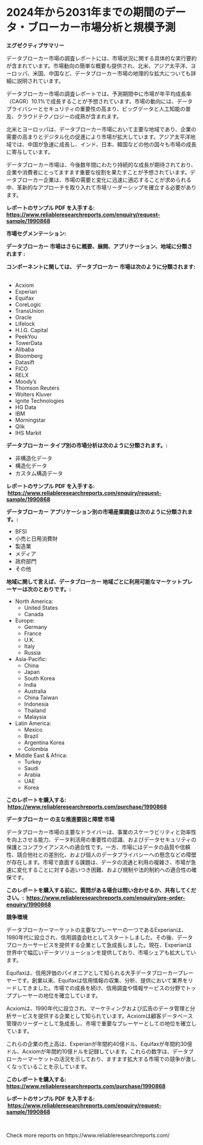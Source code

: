 <p><h1>2024年から2031年までの期間のデータ・ブローカー市場分析と規模予測</h1></p><p><strong>エグゼクティブサマリー</strong></p>
<p><p>データブローカー市場の調査レポートには、市場状況に関する具体的な実行要約が含まれています。市場動向の簡単な概要も提供され、北米、アジア太平洋、ヨーロッパ、米国、中国など、データブローカー市場の地理的な拡大についても詳細に説明されています。</p><p>データブローカー市場の調査レポートでは、予測期間中に市場が年平均成長率（CAGR）10.1%で成長することが予想されています。市場の動向には、データプライバシーとセキュリティの重要性の高まり、ビッグデータと人工知能の普及、クラウドテクノロジーの成熟が含まれます。</p><p>北米とヨーロッパは、データブローカー市場において主要な地域であり、企業の需要の高まりとデジタル化の促進により市場が拡大しています。アジア太平洋地域では、中国が急速に成長し、インド、日本、韓国などの他の国々も市場の成長に寄与しています。</p><p>データブローカー市場は、今後数年間にわたり持続的な成長が期待されており、企業や消費者にとってますます重要な役割を果たすことが予想されています。データブローカー企業は、市場の需要と変化に迅速に適応することが求められる中、革新的なアプローチを取り入れて市場リーダーシップを確立する必要があります。</p></p>
<p><strong>レポートのサンプル PDF を入手する: <a href="https://www.reliableresearchreports.com/enquiry/request-sample/1990868">https://www.reliableresearchreports.com/enquiry/request-sample/1990868</a></strong></p>
<p><strong>市場セグメンテーション:</strong></p>
<p><strong> データブローカー 市場はさらに概要、展開、アプリケーション、地域に分類されます :</strong></p>
<p><strong>コンポーネントに関しては、 データブローカー 市場は次のように分類されます: &nbsp;</strong></p>
<p><ul><li>Acxiom</li><li>Experian</li><li>Equifax</li><li>CoreLogic</li><li>TransUnion</li><li>Oracle</li><li>Lifelock</li><li>H.I.G. Capital</li><li>PeekYou</li><li>TowerData</li><li>Alibaba</li><li>Bloomberg</li><li>Datasift</li><li>FICO</li><li>RELX</li><li>Moody’s</li><li>Thomson Reuters</li><li>Wolters Kluver</li><li>Ignite Technologies</li><li>HG Data</li><li>IBM</li><li>Morningstar</li><li>Qlik</li><li>IHS Markit</li></ul></p>
<p><strong> データブローカー タイプ別の市場分析は次のように分類されます。:</strong></p>
<p><ul><li>非構造化データ</li><li>構造化データ</li><li>カスタム構造データ</li></ul></p>
<p><strong>レポートのサンプル PDF を入手する: &nbsp;<a href="https://www.reliableresearchreports.com/enquiry/request-sample/1990868">https://www.reliableresearchreports.com/enquiry/request-sample/1990868</a></strong></p>
<p><strong> データブローカー アプリケーション別の市場産業調査は次のように分類されます。:</strong></p>
<p><ul><li>BFSI</li><li>小売と日用消費財</li><li>製造業</li><li>メディア</li><li>政府部門</li><li>その他</li></ul></p>
<p><strong>地域に関して言えば、データブローカー 地域ごとに利用可能なマーケットプレーヤーは次のとおりです。:</strong></p>
<p><ul>
    <li>
        North America:
        <ul>
            <li>United States</li>
            <li>Canada</li>
        </ul>
    </li>
    <li>
        Europe:
        <ul>
            <li>Germany</li>
            <li>France</li>
            <li>U.K.</li>
            <li>Italy</li>
            <li>Russia</li>
        </ul>
    </li>
    <li>
        Asia-Pacific:
        <ul>
            <li>China</li>
            <li>Japan</li>
            <li>South Korea</li>
            <li>India</li>
            <li>Australia</li>
            <li>China Taiwan</li>
            <li>Indonesia</li>
            <li>Thailand</li>
            <li>Malaysia</li>
        </ul>
    </li>
    <li>
        Latin America:
        <ul>
            <li>Mexico</li>
            <li>Brazil</li>
            <li>Argentina Korea</li>
            <li>Colombia</li>
        </ul>
    </li>
    <li>
        Middle East & Africa:
        <ul>
            <li>Turkey</li>
            <li>Saudi</li>
            <li>Arabia</li>
            <li>UAE</li>
            <li>Korea</li>
        </ul>
    </li>
    </ul></p>
<p><strong>このレポートを購入する: &nbsp;<a href="https://www.reliableresearchreports.com/purchase/1990868">https://www.reliableresearchreports.com/purchase/1990868</a></strong></p>
<p><strong>データブローカー の主な推進要因と障壁 市場</strong></p>
<p><p>データブローカー市場の主要なドライバーは、事業のスケーラビリティと効率性を向上させる能力、データ利活用の重要性の認識、およびデータセキュリティの保護とコンプライアンスへの適合性です。一方、市場にはデータの品質や信頼性、競合他社との差別化、および個人のデータプライバシーへの懸念などの障壁が存在します。市場で直面する課題は、データの流通と利用の複雑さ、市場が急速に変化することに対する追いつき困難、および規制や法的制約への適合性の確保です。</p></p>
<p><strong>このレポートを購入する前に、質問がある場合は問い合わせるか、共有してください。:&nbsp; <a href="https://www.reliableresearchreports.com/enquiry/pre-order-enquiry/1990868">https://www.reliableresearchreports.com/enquiry/pre-order-enquiry/1990868</a></strong></p>
<p><strong>競争環境</strong></p>
<p><p>データブローカーマーケットの主要なプレーヤーの一つであるExperianは、1980年代に設立され、信用調査会社としてスタートしました。その後、データブローカーサービスを提供する企業として急成長しました。現在、Experianは世界中で幅広いデータソリューションを提供しており、市場シェアも拡大しています。</p><p>Equifaxは、信用評価のパイオニアとして知られる大手データブローカープレーヤーです。創業以来、Equifaxは信用情報の収集、分析、提供において業界をリードしてきました。市場での成長を続け、信用調査や情報サービスの分野でトッププレーヤーの地位を確立しています。</p><p>Acxiomは、1990年代に設立され、マーケティングおよび広告のデータ管理と分析サービスを提供する企業として知られています。Acxiomは顧客データベース管理のリーダーとして急成長し、市場で重要なプレーヤーとしての地位を確立しています。</p><p>これらの企業の売上高は、Experianが年間約40億ドル、Equifaxが年間約30億ドル、Acxiomが年間約10億ドルを記録しています。これらの数字は、データブローカーマーケットの活況を示しており、ますます拡大する市場での競争が激しくなっていることを示しています。</p></p>
<p><strong>このレポートを購入する: &nbsp; <a href="https://www.reliableresearchreports.com/purchase/1990868">https://www.reliableresearchreports.com/purchase/1990868</a></strong></p>
<p><strong>レポートのサンプル PDF を入手する: &nbsp;<a href="https://www.reliableresearchreports.com/enquiry/request-sample/1990868">https://www.reliableresearchreports.com/enquiry/request-sample/1990868</a></strong><strong></strong></p>
<p>&nbsp;</p>
<p>Check more reports on https://www.reliableresearchreports.com/</p>